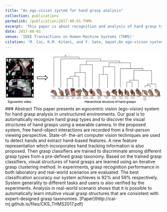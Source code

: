 ```yaml
---
title: "An ego-vision system for hand grasp analysis"
collection: publications
permalink: /publication/2017-08-01-THMS
excerpt: 'This paper is about recognition and analysis of hand grasp types from first-person view video'
date: 2017-08-01
venue: 'IEEE Transactions on Human-Machine Systems (THMS)'
citation: 'M. Cai, K.M. Kitani, and Y. Sato, &quot;An ego-vision system for hand grasp analysis,&quot; <i>IEEE Transactions on Human-Machine Systems (THMS)</i>, vol. 47, no. 4, pp. 524–535, 2017.'
---
```


<img class="img-responsive" src="/images/THMS2017_concept.png">
### Abstract
This paper presents an egocentric vision (ego-vision) system for hand grasp analysis in unstructured environments. Our goal is to automatically recognize hand grasp types and to discover the visual structures of hand grasps using a wearable camera. In the proposed system, free hand-object interactions are recorded from a first-person viewing perspective. State-of- the-art computer vision techniques are used to detect hands and extract hand-based features. A new feature representation which incorporates hand tracking information is also proposed. Then grasp classifiers are trained to discriminate among different grasp types from a pre-defined grasp taxonomy. Based on the trained grasp classifiers, visual structures of hand grasps are learned using an iterative grasp clustering method. In experiments, grasp recognition performance in both laboratory and real-world scenarios are evaluated. The best classification accuracy our system achieves is 92% and 59% respectively. System generality to different tasks and users is also verified by the experiments. Analysis in real-world scenario shows that it is possible to automatically learn intuitive visual grasp structures that are consistent with expert-designed grasp taxonomies.
[Paper](http://cai-mj.github.io/files/CKS_THMS2017.pdf)

